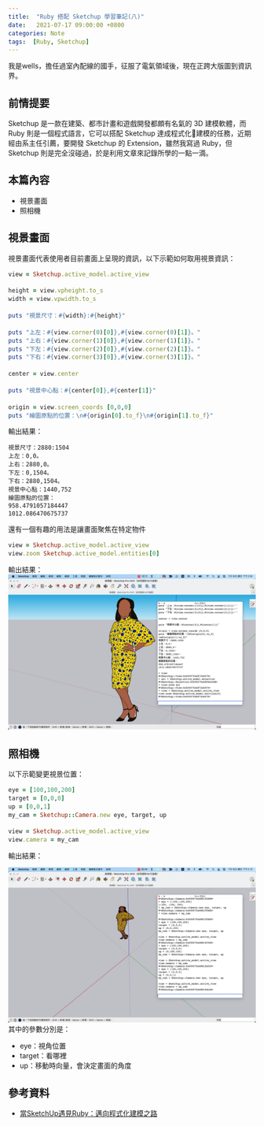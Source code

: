 ```yaml
---
title:  "Ruby 搭配 Sketchup 學習筆記(八)"
date:   2021-07-17 09:00:00 +0800
categories: Note
tags:  [Ruby, Sketchup]
--- 
```


我是wells，擔任過室內配線的國手，征服了電氣領域後，現在正跨大版圖到資訊界。
## 前情提要
Sketchup 是一款在建築、都市計畫和遊戲開發都頗有名氣的 3D 建模軟體，而 Ruby 則是一個程式語言，它可以搭配 Sketchup 達成程式化建模的任務，近期經由系主任引薦，要開發 Sketchup 的 Extension，雖然我寫過 Ruby，但 Sketchup 則是完全沒碰過，於是利用文章來記錄所學的一點一滴。

## 本篇內容
- 視景畫面
- 照相機

## 視景畫面
視景畫面代表使用者目前畫面上呈現的資訊，以下示範如何取用視景資訊：
```ruby
view = Sketchup.active_model.active_view

height = view.vpheight.to_s
width = view.vpwidth.to_s

puts "視景尺寸：#{width}:#{height}"

puts "上左：#{view.corner(0)[0]},#{view.corner(0)[1]}。"
puts "上右：#{view.corner(1)[0]},#{view.corner(1)[1]}。"
puts "下左：#{view.corner(2)[0]},#{view.corner(2)[1]}。"
puts "下右：#{view.corner(3)[0]},#{view.corner(3)[1]}。"

center = view.center

puts "視景中心點：#{center[0]},#{center[1]}"

origin = view.screen_coords [0,0,0]
puts "繪圖原點的位置：\n#{origin[0].to_f}\n#{origin[1].to_f}"
```
輸出結果：
```
視景尺寸：2880:1504
上左：0,0。
上右：2880,0。
下左：0,1504。
下右：2880,1504。
視景中心點：1440,752
繪圖原點的位置：
958.4791057184447
1012.086470675737
```

還有一個有趣的用法是讓畫面聚焦在特定物件
```ruby
view = Sketchup.active_model.active_view
view.zoom Sketchup.active_model.entities[0]
```
輸出結果：
![picture 1](/assets/images/2021-07-17-Ruby搭配Sketchup學習筆記八-868de5ab300f18db076dd06c07ea63e14403fda724d673e57a78f5f83648f6c8.png)  

## 照相機
以下示範變更視景位置：
```ruby
eye = [100,100,200]
target = [0,0,0]
up = [0,0,1]
my_cam = Sketchup::Camera.new eye, target, up

view = Sketchup.active_model.active_view
view.camera = my_cam
```
輸出結果：

![picture 2](/assets/images/2021-07-17-Ruby搭配Sketchup學習筆記八-f3d88690161295af2e9c9cdd8d05126c53b4221fc195073dc6533f7b0aa4b494.png)  
其中的參數分別是：
- eye：視角位置
- target：看哪裡
- up：移動時向量，會決定畫面的角度

## 參考資料
- [當SketchUp遇見Ruby：邁向程式化建模之路](https://www.books.com.tw/products/0010683532)
